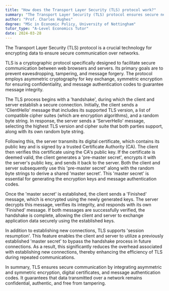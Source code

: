 ```yaml
---
title: "How does the Transport Layer Security (TLS) protocol work?"
summary: "The Transport Layer Security (TLS) protocol ensures secure network communication by encrypting data, protecting it from unauthorized access and ensuring privacy during transmission."
author: "Prof. Charles Hughes"
degree: "MSc in Economic Policy, University of Nottingham"
tutor_type: "A-Level Economics Tutor"
date: 2024-03-28
---
```


The Transport Layer Security (TLS) protocol is a crucial technology for encrypting data to ensure secure communication over networks.

TLS is a cryptographic protocol specifically designed to facilitate secure communication between web browsers and servers. Its primary goals are to prevent eavesdropping, tampering, and message forgery. The protocol employs asymmetric cryptography for key exchange, symmetric encryption for ensuring confidentiality, and message authentication codes to guarantee message integrity.

The TLS process begins with a 'handshake', during which the client and server establish a secure connection. Initially, the client sends a 'ClientHello' message that includes its supported TLS version, a list of compatible cipher suites (which are encryption algorithms), and a random byte string. In response, the server sends a 'ServerHello' message, selecting the highest TLS version and cipher suite that both parties support, along with its own random byte string.

Following this, the server transmits its digital certificate, which contains its public key and is signed by a trusted Certificate Authority (CA). The client then verifies this certificate using the CA's public key. If the certificate is deemed valid, the client generates a 'pre-master secret', encrypts it with the server's public key, and sends it back to the server. Both the client and server subsequently use this 'pre-master secret' along with the random byte strings to derive a shared 'master secret'. This 'master secret' is essential for generating the encryption keys and message authentication codes.

Once the 'master secret' is established, the client sends a 'Finished' message, which is encrypted using the newly generated keys. The server decrypts this message, verifies its integrity, and responds with its own 'Finished' message. If both messages are successfully verified, the handshake is complete, allowing the client and server to exchange application data securely using the established keys.

In addition to establishing new connections, TLS supports 'session resumption'. This feature enables the client and server to utilize a previously established 'master secret' to bypass the handshake process in future connections. As a result, this significantly reduces the overhead associated with establishing new connections, thereby enhancing the efficiency of TLS during repeated communications.

In summary, TLS ensures secure communication by integrating asymmetric and symmetric encryption, digital certificates, and message authentication codes. It guarantees that data transmitted over a network remains confidential, authentic, and free from tampering.
    